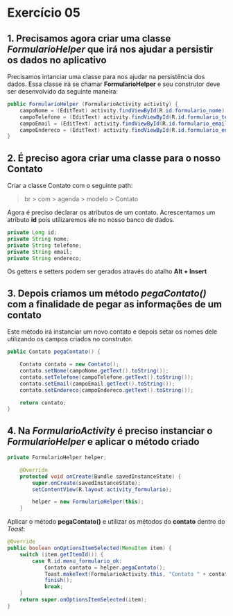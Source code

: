 # Exercício 05

## 1. Precisamos agora criar uma classe _FormularioHelper_ que irá nos ajudar a persistir os dados no aplicativo
Precisamos intanciar uma classe para nos ajudar na persistência dos dados.
Essa classe irá se chamar __FormularioHelper__ e seu construtor deve ser desenvolvido da seguinte maneira:
```java
public FormularioHelper (FormularioActivity activity) {
    campoNome = (EditText) activity.findViewById(R.id.formulario_nome);
    campoTelefone = (EditText) activity.findViewById(R.id.formulario_telefone);
    campoEmail = (EditText) activity.findViewById(R.id.formulario_email);
    campoEndereco = (EditText) activity.findViewById(R.id.formulario_endereco);
}
```
## 2. É preciso agora criar uma classe para o nosso Contato
Criar a classe Contato com o seguinte path:
> br > com > agenda > modelo > Contato

Agora é preciso declarar os atributos de um contato. Acrescentamos um atributo __id__ pois utilizaremos ele no nosso
banco de dados.
```java
private Long id;
private String nome;
private String telefone;
private String email;
private String endereco;
```
Os getters e setters podem ser gerados através do atalho __Alt + Insert__

## 3. Depois criamos um método _pegaContato()_ com a finalidade de pegar as informações de um contato
Este método irá instanciar um novo contato e depois setar os nomes dele utilizando os campos criados no construtor.
```java
public Contato pegaContato() {

    Contato contato = new Contato();
    contato.setNome(campoNome.getText().toString());
    contato.setTelefone(campoTelefone.getText().toString());
    contato.setEmail(campoEmail.getText().toString());
    contato.setEndereco(campoEndereco.getText().toString());

    return contato;
}
```

## 4. Na _FormularioActivity_ é preciso instanciar o _FormularioHelper_ e aplicar o método criado

```java
private FormularioHelper helper;

    @Override
    protected void onCreate(Bundle savedInstanceState) {
        super.onCreate(savedInstanceState);
        setContentView(R.layout.activity_formulario);

        helper = new FormularioHelper(this);
    }
```

Aplicar o método __pegaContato()__ e utilizar os métodos do __contato__ dentro do _Toast_:
```java
@Override
public boolean onOptionsItemSelected(MenuItem item) {
    switch (item.getItemId()) {
        case R.id.menu_formulario_ok:
            Contato contato = helper.pegaContato();
            Toast.makeText(FormularioActivity.this, "Contato " + contato.getNome() + " salvo!", Toast.LENGTH_SHORT).show();
            finish();
            break;
    }
    return super.onOptionsItemSelected(item);
}
```
